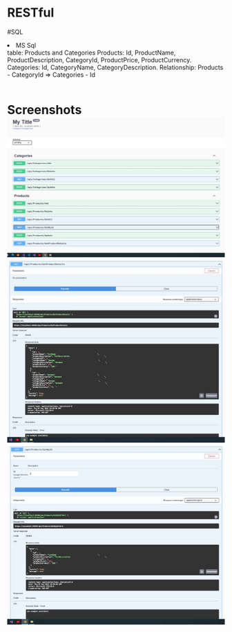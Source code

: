 # RESTful

#SQL
<li> MS Sql </li>
table: Products and Categories
Products: Id, ProductName, ProductDescription, CategoryId, ProductPrice, ProductCurrency.
Categories: Id, CategoryName, CategoryDescription.
Relationship: Products - CategoryId => Categories - Id
<br>
<br>
<h1>Screenshots
  <img src="https://github.com/ahmtgckl/RESTful/blob/master/Screenshot/1.JPG"><br>
  <img src="https://github.com/ahmtgckl/RESTful/blob/master/Screenshot/2.JPG"><br>
  <img src="https://github.com/ahmtgckl/RESTful/blob/master/Screenshot/3.JPG"><br>

